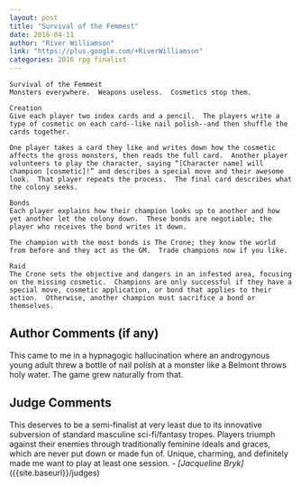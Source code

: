 ```yaml
---
layout: post
title: "Survival of the Femmest"
date: 2016-04-11
author: "River Williamson"
link: "https://plus.google.com/+RiverWilliamson"
categories: 2016 rpg finalist
---
```

```
Survival of the Femmest
Monsters everywhere.  Weapons useless.  Cosmetics stop them.

Creation
Give each player two index cards and a pencil.  The players write a type of cosmetic on each card--like nail polish--and then shuffle the cards together.

One player takes a card they like and writes down how the cosmetic affects the gross monsters, then reads the full card.  Another player volunteers to play the character, saying “[Character name] will champion [cosmetic]!” and describes a special move and their awesome look.  That player repeats the process.  The final card describes what the colony seeks.

Bonds
Each player explains how their champion looks up to another and how yet another let the colony down.  These bonds are negotiable; the player who receives the bond writes it down.

The champion with the most bonds is The Crone; they know the world from before and they act as the GM.  Trade champions now if you like.

Raid
The Crone sets the objective and dangers in an infested area, focusing on the missing cosmetic.  Champions are only successful if they have a special move, cosmetic application, or bond that applies to their action.  Otherwise, another champion must sacrifice a bond or themselves.
```
## Author Comments (if any)

This came to me in a hypnagogic hallucination where an androgynous young adult threw a bottle of nail polish at a monster like a Belmont throws holy water.  The game grew naturally from that.

## Judge Comments

This deserves to be a semi-finalist at very least due to its innovative subversion of standard masculine sci-fi/fantasy tropes. Players triumph against their enemies through traditionally feminine ideals and graces, which are never put down or made fun of. Unique, charming, and definitely made me want to play at least one session. _- [Jacqueline Bryk]_({{site.baseurl}}/judges)
